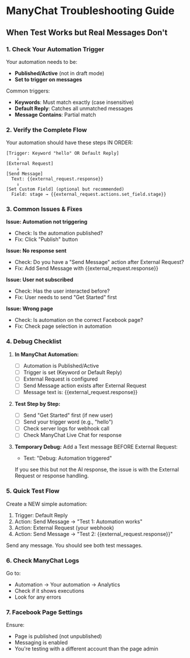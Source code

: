 # ManyChat Troubleshooting Guide

## When Test Works but Real Messages Don't

### 1. Check Your Automation Trigger
Your automation needs to be:
- **Published/Active** (not in draft mode)
- **Set to trigger on messages**

Common triggers:
- **Keywords**: Must match exactly (case insensitive)
- **Default Reply**: Catches all unmatched messages
- **Message Contains**: Partial match

### 2. Verify the Complete Flow

Your automation should have these steps IN ORDER:

```
[Trigger: Keyword "hello" OR Default Reply]
    ↓
[External Request]
    ↓
[Send Message]
  Text: {{external_request.response}}
    ↓
[Set Custom Field] (optional but recommended)
  Field: stage → {{external_request.actions.set_field.stage}}
```

### 3. Common Issues & Fixes

**Issue: Automation not triggering**
- Check: Is the automation published?
- Fix: Click "Publish" button

**Issue: No response sent**
- Check: Do you have a "Send Message" action after External Request?
- Fix: Add Send Message with {{external_request.response}}

**Issue: User not subscribed**
- Check: Has the user interacted before?
- Fix: User needs to send "Get Started" first

**Issue: Wrong page**
- Check: Is automation on the correct Facebook page?
- Fix: Check page selection in automation

### 4. Debug Checklist

1. **In ManyChat Automation:**
   - [ ] Automation is Published/Active
   - [ ] Trigger is set (Keyword or Default Reply)
   - [ ] External Request is configured
   - [ ] Send Message action exists after External Request
   - [ ] Message text is: {{external_request.response}}

2. **Test Step by Step:**
   - [ ] Send "Get Started" first (if new user)
   - [ ] Send your trigger word (e.g., "hello")
   - [ ] Check server logs for webhook call
   - [ ] Check ManyChat Live Chat for response

3. **Temporary Debug:**
   Add a Text message BEFORE External Request:
   - Text: "Debug: Automation triggered"
   
   If you see this but not the AI response, the issue is with the External Request or response handling.

### 5. Quick Test Flow

Create a NEW simple automation:
1. Trigger: Default Reply
2. Action: Send Message → "Test 1: Automation works"
3. Action: External Request (your webhook)
4. Action: Send Message → "Test 2: {{external_request.response}}"

Send any message. You should see both test messages.

### 6. Check ManyChat Logs

Go to:
- Automation → Your automation → Analytics
- Check if it shows executions
- Look for any errors

### 7. Facebook Page Settings

Ensure:
- Page is published (not unpublished)
- Messaging is enabled
- You're testing with a different account than the page admin